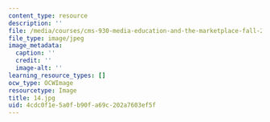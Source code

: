 ```yaml
---
content_type: resource
description: ''
file: /media/courses/cms-930-media-education-and-the-marketplace-fall-2001/4cdc0f1e5a0fb90fa69c202a7603ef5f_14.jpg
file_type: image/jpeg
image_metadata:
  caption: ''
  credit: ''
  image-alt: ''
learning_resource_types: []
ocw_type: OCWImage
resourcetype: Image
title: 14.jpg
uid: 4cdc0f1e-5a0f-b90f-a69c-202a7603ef5f
---
```

